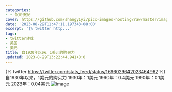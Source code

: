 ```yaml
---
categories:
- - 杂文快报
cover: https://github.com/shangy1yi/picx-images-hosting/raw/master/image.43kqnnzpdmk0.webp
date: '2023-08-29T11:47:11.197343+08:00'
excerpt: '{% twitter http...'
tags:
- twitter转载
- 美国
- 美元
title: 自1930年以来，1美元的购买力
updated: 2023-8-29T13:22:44.941+8:0
---
```

{% twitter https://twitter.com/stats_feed/status/1696029642023464962 %}自1930年以来，1美元的购买力
1930年：1美元
1960年：0.4美元
1990年：0.1美元
2023年：0.04美元
<img src="https://github.com/shangy1yi/picx-images-hosting/raw/master/image.43kqnnzpdmk0.webp" alt="image" />
